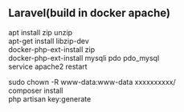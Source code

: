 ## Laravel(build in docker apache)  
  
  apt install zip unzip  
  apt-get install libzip-dev  
  docker-php-ext-install zip  
  docker-php-ext-install mysqli pdo pdo_mysql  
  service apache2 restart  

  sudo chown -R www-data:www-data xxxxxxxxxx/  
  composer install  
  php artisan key:generate  
